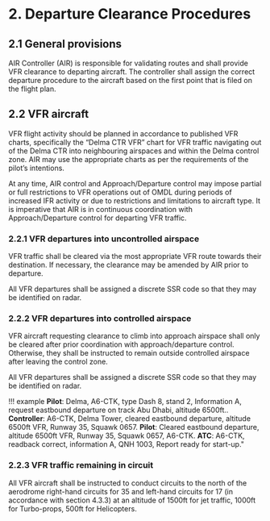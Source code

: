 # 2. Departure Clearance Procedures
## 2.1 General provisions
AIR Controller (AIR) is responsible for validating routes and shall provide VFR clearance to departing aircraft. The controller shall assign the correct departure procedure to the aircraft based on the first point that is filed on the flight plan.
## 2.2 VFR aircraft
VFR flight activity should be planned in accordance to published VFR charts, specifically the “Delma CTR VFR” chart for VFR traffic navigating out of the Delma CTR into neighbouring airspaces and within the Delma control zone. AIR may use the appropriate charts as per the requirements of the pilot’s intentions.

At any time, AIR control and Approach/Departure control may impose partial or full restrictions to VFR operations out of OMDL during periods of increased IFR activity or due to restrictions and limitations to aircraft type. It is imperative that AIR is in continuous coordination with Approach/Departure control for departing VFR traffic.

### 2.2.1 VFR departures into uncontrolled airspace
VFR traffic shall be cleared via the most appropriate VFR route towards their destination. If necessary, the clearance may be amended by AIR prior to departure.

All VFR departures shall be assigned a discrete SSR code so that they may be identified on radar.
### 2.2.2 VFR departures into controlled airspace
VFR aircraft requesting clearance to climb into approach airspace shall only be cleared after prior coordination with approach/departure control. Otherwise, they shall be instructed to remain outside controlled airspace after leaving the control zone.

All VFR departures shall be assigned a discrete SSR code so that they may be identified on radar.

!!! example
    **Pilot**: Delma, A6-CTK, type Dash 8, stand 2, Information A,  request eastbound departure on track Abu Dhabi, altitude 6500ft..
    **Controller**: A6-CTK, Delma Tower, cleared eastbound departure, altitude 6500ft VFR, Runway 35, Squawk 0657.
    **Pilot**: Cleared eastbound departure, altitude 6500ft VFR, Runway 35, Squawk 0657, A6-CTK.
    **ATC**: A6-CTK, readback correct, information A, QNH 1003, Report ready for start-up."


### 2.2.3 VFR traffic remaining in circuit
All VFR aircraft shall be instructed to conduct circuits to the north of the aerodrome right-hand circuits for 35 and left-hand circuits for 17 (in accordance with section 4.3.3) at an altitude of 1500ft for jet traffic, 1000ft for Turbo-props, 500ft for Helicopters. 

